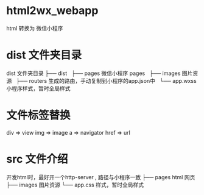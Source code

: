 # html2wx_webapp
html 转换为 微信小程序

# dist 文件夹目录
dist 文件夹目录
├── dist
  ├── pages     微信小程序 pages
  ├── images    图片资源
  ├── routers   生成的路由，手动复制到小程序的app.json中
  └── app.wxss  小程序样式，暂时全局样式

# 文件标签替换
div => view
img => image
a => navigator
href => url

# src 文件介绍
开发html时，最好开一个http-server , 路径与小程序一致
├── pages     html 网页
├── images    图片资源
└── app.css   样式，暂时全局样式

